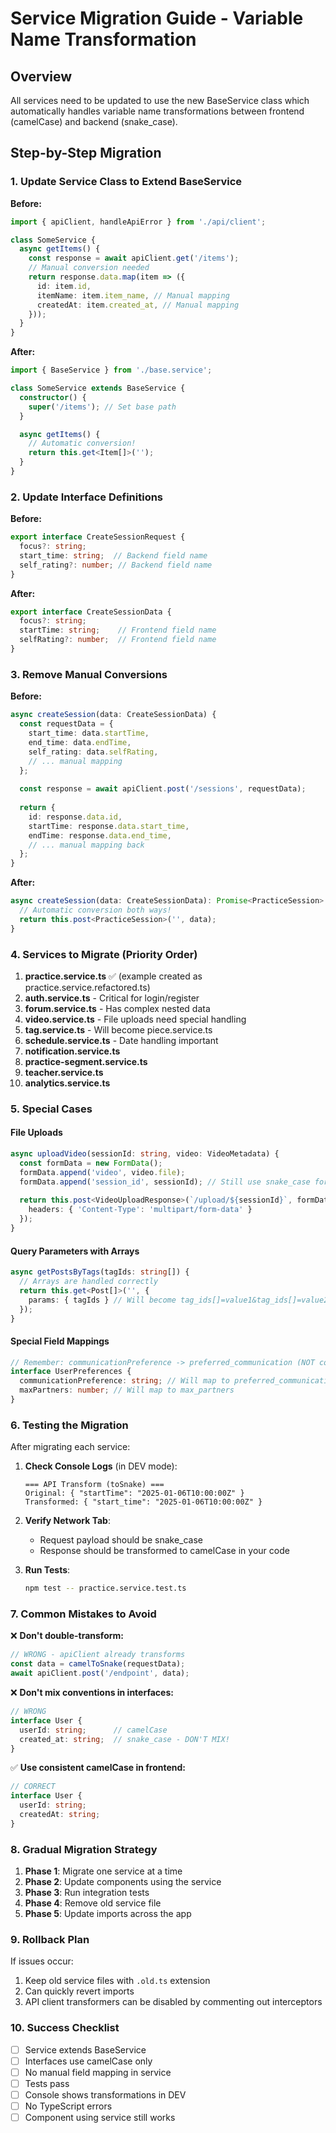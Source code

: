# Service Migration Guide - Variable Name Transformation

## Overview
All services need to be updated to use the new BaseService class which automatically handles variable name transformations between frontend (camelCase) and backend (snake_case).

## Step-by-Step Migration

### 1. Update Service Class to Extend BaseService

**Before:**
```typescript
import { apiClient, handleApiError } from './api/client';

class SomeService {
  async getItems() {
    const response = await apiClient.get('/items');
    // Manual conversion needed
    return response.data.map(item => ({
      id: item.id,
      itemName: item.item_name, // Manual mapping
      createdAt: item.created_at, // Manual mapping
    }));
  }
}
```

**After:**
```typescript
import { BaseService } from './base.service';

class SomeService extends BaseService {
  constructor() {
    super('/items'); // Set base path
  }

  async getItems() {
    // Automatic conversion!
    return this.get<Item[]>('');
  }
}
```

### 2. Update Interface Definitions

**Before:**
```typescript
export interface CreateSessionRequest {
  focus?: string;
  start_time: string;  // Backend field name
  self_rating?: number; // Backend field name
}
```

**After:**
```typescript
export interface CreateSessionData {
  focus?: string;
  startTime: string;    // Frontend field name
  selfRating?: number;  // Frontend field name
}
```

### 3. Remove Manual Conversions

**Before:**
```typescript
async createSession(data: CreateSessionData) {
  const requestData = {
    start_time: data.startTime,
    end_time: data.endTime,
    self_rating: data.selfRating,
    // ... manual mapping
  };
  
  const response = await apiClient.post('/sessions', requestData);
  
  return {
    id: response.data.id,
    startTime: response.data.start_time,
    endTime: response.data.end_time,
    // ... manual mapping back
  };
}
```

**After:**
```typescript
async createSession(data: CreateSessionData): Promise<PracticeSession> {
  // Automatic conversion both ways!
  return this.post<PracticeSession>('', data);
}
```

### 4. Services to Migrate (Priority Order)

1. **practice.service.ts** ✅ (example created as practice.service.refactored.ts)
2. **auth.service.ts** - Critical for login/register
3. **forum.service.ts** - Has complex nested data
4. **video.service.ts** - File uploads need special handling
5. **tag.service.ts** - Will become piece.service.ts
6. **schedule.service.ts** - Date handling important
7. **notification.service.ts**
8. **practice-segment.service.ts**
9. **teacher.service.ts**
10. **analytics.service.ts**

### 5. Special Cases

#### File Uploads
```typescript
async uploadVideo(sessionId: string, video: VideoMetadata) {
  const formData = new FormData();
  formData.append('video', video.file);
  formData.append('session_id', sessionId); // Still use snake_case for FormData
  
  return this.post<VideoUploadResponse>(`/upload/${sessionId}`, formData, {
    headers: { 'Content-Type': 'multipart/form-data' }
  });
}
```

#### Query Parameters with Arrays
```typescript
async getPostsByTags(tagIds: string[]) {
  // Arrays are handled correctly
  return this.get<Post[]>('', {
    params: { tagIds } // Will become tag_ids[]=value1&tag_ids[]=value2
  });
}
```

#### Special Field Mappings
```typescript
// Remember: communicationPreference -> preferred_communication (NOT communication_preference)
interface UserPreferences {
  communicationPreference: string; // Will map to preferred_communication
  maxPartners: number; // Will map to max_partners
}
```

### 6. Testing the Migration

After migrating each service:

1. **Check Console Logs** (in DEV mode):
   ```
   === API Transform (toSnake) ===
   Original: { "startTime": "2025-01-06T10:00:00Z" }
   Transformed: { "start_time": "2025-01-06T10:00:00Z" }
   ```

2. **Verify Network Tab**:
   - Request payload should be snake_case
   - Response should be transformed to camelCase in your code

3. **Run Tests**:
   ```bash
   npm test -- practice.service.test.ts
   ```

### 7. Common Mistakes to Avoid

❌ **Don't double-transform:**
```typescript
// WRONG - apiClient already transforms
const data = camelToSnake(requestData);
await apiClient.post('/endpoint', data);
```

❌ **Don't mix conventions in interfaces:**
```typescript
// WRONG
interface User {
  userId: string;      // camelCase
  created_at: string;  // snake_case - DON'T MIX!
}
```

✅ **Use consistent camelCase in frontend:**
```typescript
// CORRECT
interface User {
  userId: string;
  createdAt: string;
}
```

### 8. Gradual Migration Strategy

1. **Phase 1**: Migrate one service at a time
2. **Phase 2**: Update components using the service
3. **Phase 3**: Run integration tests
4. **Phase 4**: Remove old service file
5. **Phase 5**: Update imports across the app

### 9. Rollback Plan

If issues occur:
1. Keep old service files with `.old.ts` extension
2. Can quickly revert imports
3. API client transformers can be disabled by commenting out interceptors

### 10. Success Checklist

- [ ] Service extends BaseService
- [ ] Interfaces use camelCase only
- [ ] No manual field mapping in service
- [ ] Tests pass
- [ ] Console shows transformations in DEV
- [ ] No TypeScript errors
- [ ] Component using service still works